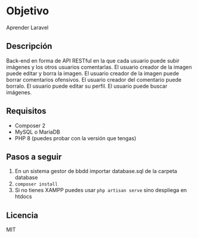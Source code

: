 # Objetivo
Aprender Laravel

## Descripción
Back-end en forma de API RESTful en la que cada usuario puede subir imágenes
y los otros usuarios comentarlas.
El usuario creador de la imagen puede editar y borra la imagen.
El usuario creador de la imagen puede borrar comentarios ofensivos.
El usuario creador del comentario puede borralo.
El usuario puede editar su perfil.
El usuario puede buscar imágenes.

## Requisitos
* Composer 2
* MySQL o MariaDB
* PHP 8 (puedes probar con la versión que tengas)

## Pasos a seguir
1. En un sistema gestor de bbdd importar database.sql de la carpeta database
2. `composer install`
3. Si no tienes XAMPP puedes usar `php artisan serve` sino despliega en htdocs

## Licencia
MIT

